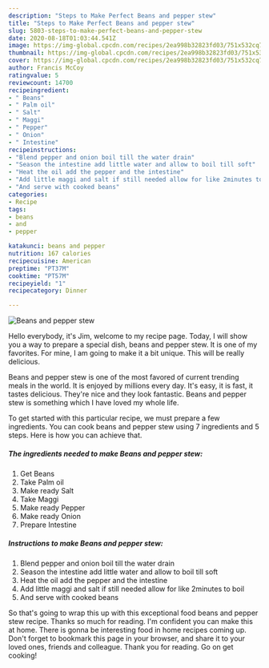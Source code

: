 ```yaml
---
description: "Steps to Make Perfect Beans and pepper stew"
title: "Steps to Make Perfect Beans and pepper stew"
slug: 5803-steps-to-make-perfect-beans-and-pepper-stew
date: 2020-08-18T01:03:44.541Z
image: https://img-global.cpcdn.com/recipes/2ea998b32823fd03/751x532cq70/beans-and-pepper-stew-recipe-main-photo.jpg
thumbnail: https://img-global.cpcdn.com/recipes/2ea998b32823fd03/751x532cq70/beans-and-pepper-stew-recipe-main-photo.jpg
cover: https://img-global.cpcdn.com/recipes/2ea998b32823fd03/751x532cq70/beans-and-pepper-stew-recipe-main-photo.jpg
author: Francis McCoy
ratingvalue: 5
reviewcount: 14700
recipeingredient:
- " Beans"
- " Palm oil"
- " Salt"
- " Maggi"
- " Pepper"
- " Onion"
- " Intestine"
recipeinstructions:
- "Blend pepper and onion boil till the water drain"
- "Season the intestine add little water and allow to boil till soft"
- "Heat the oil add the pepper and the intestine"
- "Add little maggi and salt if still needed allow for like 2minutes to boil"
- "And serve with cooked beans"
categories:
- Recipe
tags:
- beans
- and
- pepper

katakunci: beans and pepper 
nutrition: 167 calories
recipecuisine: American
preptime: "PT37M"
cooktime: "PT57M"
recipeyield: "1"
recipecategory: Dinner

---
```



![Beans and pepper stew](https://img-global.cpcdn.com/recipes/2ea998b32823fd03/751x532cq70/beans-and-pepper-stew-recipe-main-photo.jpg)

Hello everybody, it's Jim, welcome to my recipe page. Today, I will show you a way to prepare a special dish, beans and pepper stew. It is one of my favorites. For mine, I am going to make it a bit unique. This will be really delicious.



Beans and pepper stew is one of the most favored of current trending meals in the world. It is enjoyed by millions every day. It's easy, it is fast, it tastes delicious. They're nice and they look fantastic. Beans and pepper stew is something which I have loved my whole life.


To get started with this particular recipe, we must prepare a few ingredients. You can cook beans and pepper stew using 7 ingredients and 5 steps. Here is how you can achieve that.

<!--inarticleads1-->

##### The ingredients needed to make Beans and pepper stew:

1. Get  Beans
1. Take  Palm oil
1. Make ready  Salt
1. Take  Maggi
1. Make ready  Pepper
1. Make ready  Onion
1. Prepare  Intestine




<!--inarticleads2-->

##### Instructions to make Beans and pepper stew:

1. Blend pepper and onion boil till the water drain
1. Season the intestine add little water and allow to boil till soft
1. Heat the oil add the pepper and the intestine
1. Add little maggi and salt if still needed allow for like 2minutes to boil
1. And serve with cooked beans




So that's going to wrap this up with this exceptional food beans and pepper stew recipe. Thanks so much for reading. I'm confident you can make this at home. There is gonna be interesting food in home recipes coming up. Don't forget to bookmark this page in your browser, and share it to your loved ones, friends and colleague. Thank you for reading. Go on get cooking!
